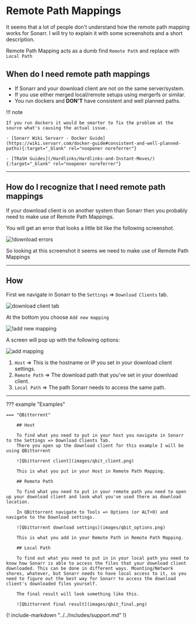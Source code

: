 # Remote Path Mappings

It seems that a lot of people don't understand how the remote path mapping works for Sonarr. I will try to explain it with some screenshots and a short description.

Remote Path Mapping acts as a dumb find `Remote Path` and replace with `Local Path`

## When do I need remote path mappings

- If Sonarr and your download client are not on the same server/system.
- If you use either merged local/remote setups using mergerfs or similar.
- You run dockers and **DON'T** have consistent and well planned paths.

!!! note

    If you run dockers it would be smarter to fix the problem at the source what's causing the actual issue.

    - [Sonarr Wiki Servarr - Docker Guide](https://wiki.servarr.com/docker-guide#consistent-and-well-planned-paths){:target="_blank" rel="noopener noreferrer"}

    - [TRaSH Guides](/Hardlinks/Hardlinks-and-Instant-Moves/){:target="_blank" rel="noopener noreferrer"}

---

## How do I recognize that I need remote path mappings

If your download client is on another system than Sonarr then you probably need to make use of Remote Path Mappings.

You will get an error that looks a little bit like the following screenshot.

![!download errors](images/dl_error.png)

So looking at this screenshot it seems we need to make use of Remote Path Mappings

---

## How

First we navigate in Sonarr to the `Settings` => `Download Clients` tab.

![download client tab](images/cl_cli_tab.png)

At the bottom you choose `Add new mapping`

![!add new mapping](images/new_mapping.png)

A screen will pop up with the following options:

![add mapping](images/mapping.png)

1. `Host` => This is the hostname or IP you set in your download client settings.
1. `Remote Path` => The download path that you've set in your download client.
1. `Local Path` => The path Sonarr needs to access the same path.

---

??? example "Examples"

    === "QBittorrent"

        ## Host

        To find what you need to put in your host you navigate in Sonarr to the Settings => Download Clients Tab.
        There you open up the download client for this example I will be using QBittorrent

        ![Qbittorrent client](images/qbit_client.png)

        This is what you put in your Host in Remote Path Mapping.

        ## Remote Path

        To find what you need to put in your remote path you need to open up your download client and look what you've used there as download location.

        In QBittorrent navigate to Tools => Options (or ALT+O) and navigate to the Download settings.

        ![Qbittorrent download settings](images/qbit_options.png)

        This is what you add in your Remote Path in Remote Path Mapping.

        ## Local Path

        To find out what you need to put in in your local path you need to know how Sonarr is able to access the files that your download client downloaded. This can be done in different ways. Mounting/Network shares, whatever, but Sonarr needs to have local access to it, so you need to figure out the best way for Sonarr to access the download client's downloaded files yourself.

        The final result will look something like this.

        ![Qbittorrent final result](images/qbit_final.png)

{! include-markdown "../../includes/support.md" !}
